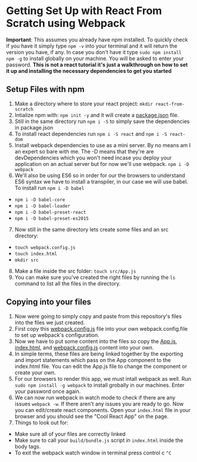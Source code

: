 # Getting Set Up with React From Scratch using Webpack

**Important**: This assumes you already have npm installed. To quickly check if you have it simply type `npm -v` into your terminal and it will return the version you have, if any. In case you don't have it type `sudo npm install npm -g` to install globally on your machine. You will be asked to enter your password.
**This is not a react tutorial it's just a walkthrough on how to set it up and installing the necessary dependencies to get you started**

## Setup Files with npm
1. Make a directory where to store your react project: `mkdir react-from-scratch`
2. Intialize npm with: `npm init -y` and it will create a [package.json](###) file.
3. Still in the same directory run `npm i -S` to simply save the dependencies in package.json
4. To install react dependencies run `npm i -S react` and `npm i -S react-dom`
5. Install webpack dependencies to use as a mini server. By no means am I an expert so bare with me. The -D means that they're are devDependencies which you won't need incase you deploy your application on an actual server but for now we'll use webpack.  `npm i -D webpack`
6. We'll also be using ES6 so in order for our the browsers to understand ES6 syntax we have to install a transpiler, in our case we will use babel. To install run `npm i -D babel`
* `npm i -D babel-core`
* `npm i -D babel-loader`
* `npm i -D babel-preset-react`
* `npm i -D babel-preset-es2015`
7. Now still in the same directory lets create some files and an src directory:
  * `touch webpack.config.js`
  * `touch index.html`
  * `mkdir src`
8. Make a file inside the src folder: `touch src/App.js`
9. You can make sure you've created the right files by running the `ls` command to list all the files in the directory.


## Copying into your files
1. Now were going to simply copy and paste from this repository's files into the files we just created.
2. First copy this [webpack.config.js](https://github.com/sergrdz7/react-from-scratch/blob/master/webpack.config.js) file into your own webpack.config.file to set up webpack's configuration.
3. Now we have to put some content into the files so copy the [App.js](https://github.com/sergrdz7/react-from-scratch/blob/master/src/App.js), [index.html](https://github.com/sergrdz7/react-from-scratch/blob/master/index.html), and [webpack.config.js](https://github.com/sergrdz7/react-from-scratch/blob/master/webpack.config.js) content into your own.
4. In simple terms, these files are being linked together by the exporting and import statements which pass on the App component to the index.html file. You can edit the App.js file to change the component or create your own.
5. For our browsers to render this app, we must intall webpack as well. Run `sudo npm install -g webpack` to install grobally in our machines. Enter your password once again.
6. We can now run webpack in watch mode to check if there are any issues `webpack -w`. If there aren't any issues you are ready to go.
Now you can edit/create react components. Open your `index.html` file in your browser and you should see the "Cool React App" on the page.
7. Things to look out for:
 * Make sure all of your files are correctly linked
 * Make sure to call your  `build/bundle.js` script in `index.html` inside the body tags.
 * To exit the webpack watch window in terminal press control c `^C`
